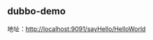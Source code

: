 ## dubbo-demo

地址：[http://localhost:9091/sayHello/HelloWorld](http://localhost:9091/sayHello/HelloWorld)

